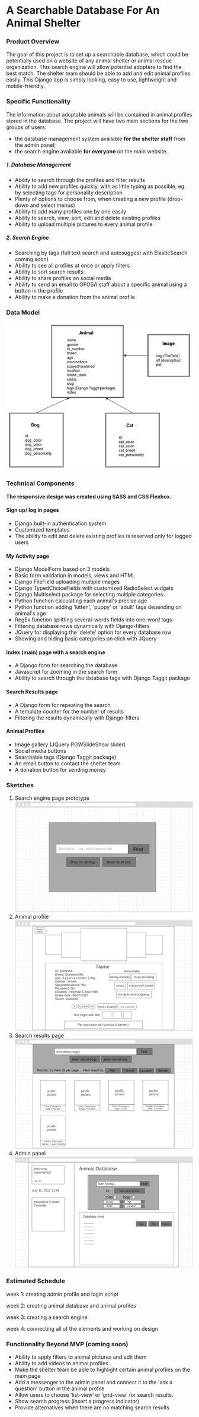 # A Searchable Database For An Animal Shelter
### Product Overview
 The goal of this project is to set up a searchable database, which could be potentially used on a website of any animal shelter or animal rescue organization. This search engine will allow potential adopters to find the best match. The shelter team should be able to add and edit animal profiles easily. This Django app is simply looking, easy to use, lightweight and mobile-friendly.
### Specific Functionality
The information about adoptable animals will be contained in animal profiles stored in the database. The project will have two main sections for the two groups of users:
   - the database management system available **for the shelter staff** from the admin panel;
   - the search engine available **for everyone** on the main website.
##### 1. Database Management
- Ability to search through the profiles and filter results
- Ability to add new profiles quickly, with as little typing as possible, eg. by selecting tags for personality description
- Plenty of options to choose from, when creating a new profile (drop-down and select menus)
- Ability to add many profiles one by one easily
- Ability to search, view, sort, edit and delete existing profiles
- Ability to upload multiple pictures to every animal profile
##### 2. Search Engine
- Searching by tags (full text search and autosuggest with ElasticSearch coming soon)
- Ability to see all profiles at once or apply filters
- Ability to sort search results
- Ability to share profiles on social media
- Ability to send an email to OFOSA staff about a specific animal using a button in the profile
- Ability to make a donation from the animal profile
### Data Model
![alt text]( https://github.com/jastr945/PDXclass/blob/master/capstone/animalproject/animalapp/static/animalapp/img/capstone_data_structure.jpg "Data model diagram")
 ### Technical Components

**__The responsive design was created using SASS and CSS Flexbox.__**

#### Sign up/ log in pages
- Django built-in authentication system
- Customized templates
- The ability to edit and delete existing profiles is reserved only for logged users

#### My Activity page
- Django ModelForm based on 3 models
- Basic form validation in models, views and HTML
- Django FileField uploading multiple images
- Django TypedChoiceFields with customized RadioSelect widgets
- Django Multiselect package for selecting multiple categories
- Python function calculating each animal's precise age
- Python function adding 'kitten', 'puppy' or 'adult' tags depending on animal's age
- RegEx function splitting several-words fields into one-word tags
- Filtering database rows dynamically with Django-filters
- JQuery for displaying the 'delete' option for every database row
- Showing and hiding basic categories on click with JQuery

#### Index (main) page with a search engine
- A Django form for searching the database
- Javascript for zooming in the search form
- Ability to search through the database tags with Django Taggit package

#### Search Results page
- A Django form for repeating the search
- A template counter for the number of results
- Filtering the results dynamically with Django-filters

#### Animal Profiles
- Image gallery (JQuery PGWSlideShow slider)
- Social media buttons
- Searchable tags (Django Taggit package)
- An email button to contact the shelter team
- A donation button for sending money

### Sketches
1. Search engine page prototype
![alt text](https://github.com/jastr945/PDXclass/blob/master/capstone/animalproject/animalapp/static/animalapp/img/search_engine_page.png "Search engine page")
2. Animal profile
![alt text](https://github.com/jastr945/PDXclass/blob/master/capstone/animalproject/animalapp/static/animalapp/img/animal_profile.png "Animal profile")
3. Search results page
![alt text](https://github.com/jastr945/PDXclass/blob/master/capstone/animalproject/animalapp/static/animalapp/img/search_results_page.png "Search results")
4. Admin panel
![alt text](https://github.com/jastr945/PDXclass/blob/master/capstone/animalproject/animalapp/static/animalapp/img/admin_panel.png "Admin panel")
 ### Estimated Schedule
week 1: creating admin profile and login script

week 2: creating animal database and animal profiles

week 3: creating a search engine

week 4: connecting all of the elements and working on design

### Functionality Beyond MVP (coming soon)
- Ability to apply filters to animal pictures and edit them
- Ability to add videos to animal profiles
- Make the shelter team be able to highlight certain animal profiles on the main page
- Add a messenger to the admin panel and connect it to the 'ask a question' button in the animal profile
- Allow users to choose ‘list-view’ or ‘grid-view’ for search results.
- Show search progress (insert a progress indicator)
- Provide alternatives when there are no matching search results
